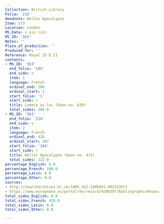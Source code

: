 ```yaml
---
Collection: British Library
Folia: '215'
Headnote: Welles Apocalypse
Item: 573
Location: London
MS_Date: s.xiv (in)
MS_ID: '563'
Notes: ''
Place_of_production: ''
Produced_for: ''
Reference: Royal 15 D II
contents:
- MS_ID: '563'
  end_folio: '103'
  end_side: v
  item: 1
  language: French
  ordinal_end: 206
  ordinal_start: 1
  start_folio: '1'
  start_side: r
  title: Lumere as lai (Dean no. 630)
  total_sides: 206.0
- MS_ID: '563'
  end_folio: '214'
  end_side: v
  item: 2
  language: French
  ordinal_end: 428
  ordinal_start: 207
  start_folio: '104'
  start_side: r
  title: Welles Apocalypse (Dean no. 475)
  total_sides: 222.0
percentage_English: 0.0
percentage_French: 100.0
percentage_Latin: 0.0
percentage_Other: 0.0
sources:
- http://searcharchives.bl.uk/IAMS_VU2:IAMS041-002323871
- https://www.europeana.eu/portal/en/record/9200397/BibliographicResource_3000126277655.html
total_sides_English: 0.0
total_sides_French: 428.0
total_sides_Latin: 0.0
total_sides_Other: 0.0

---
```

